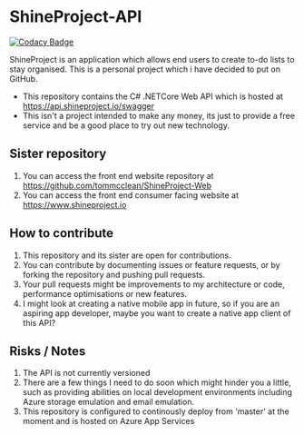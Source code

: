 # ShineProject-API

[![Codacy Badge](https://api.codacy.com/project/badge/Grade/d0d321061db24a1caf2c8d2a59e94b4a)](https://app.codacy.com/app/spam_2/ShineProject-API?utm_source=github.com&utm_medium=referral&utm_content=tommcclean/ShineProject-API&utm_campaign=Badge_Grade_Dashboard)

ShineProject is an application which allows end users to create to-do lists to stay organised. This is a personal project which i have decided to put on GitHub.
  - This repository contains the C# .NETCore Web API which is hosted at <https://api.shineproject.io/swagger>
  - This isn't a project intended to make any money, its just to provide a free service and be a good place to try out new technology.

## Sister repository
 1. You can access the front end website repository at <https://github.com/tommcclean/ShineProject-Web>
 2. You can access the front end consumer facing website at <https://www.shineproject.io>

## How to contribute
 1. This repository and its sister are open for contributions.
 2. You can contribute by documenting issues or feature requests, or by forking the repository and pushing pull requests.
 3. Your pull requests might be improvements to my architecture or code, performance optimisations or new features.
 4. I might look at creating a native mobile app in future, so if you are an aspiring app developer, maybe you want to create a native app client of this API?

## Risks / Notes
 1. The API is not currently versioned
 2. There are a few things I need to do soon which might hinder you a little, such as providing abilities on local development environments including Azure storage emulation and email emulation.
 3. This repository is configured to continously deploy from 'master' at the moment and is hosted on Azure App Services
